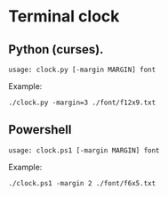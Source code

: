 # Terminal clock

## Python (curses).

```
usage: clock.py [-margin MARGIN] font
```

Example:
```
./clock.py -margin=3 ./font/f12x9.txt
```

## Powershell

```
usage: clock.ps1 [-margin MARGIN] font
```

Example:
```
./clock.ps1 -margin 2 ./font/f6x5.txt
```
